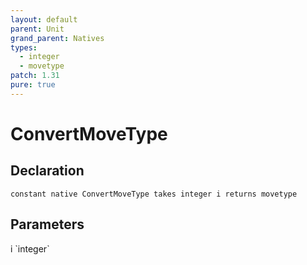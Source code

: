 ```yaml
---
layout: default
parent: Unit
grand_parent: Natives
types:
  - integer
  - movetype
patch: 1.31
pure: true
---
```


# ConvertMoveType

## Declaration

```
constant native ConvertMoveType takes integer i returns movetype
```

## Parameters
<dl>
  <dt>i `integer`</dt>
  <dd></dd>
</dl>